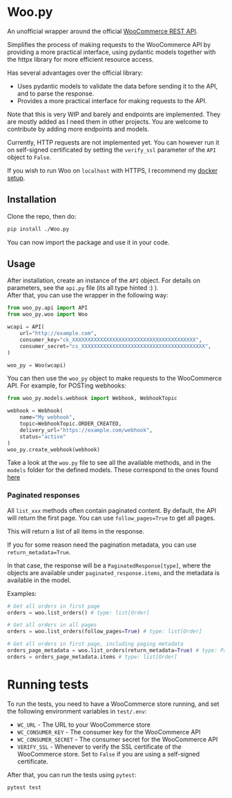 # Woo.py
An unofficial wrapper around the official [WooCommerce REST API](https://woocommerce.github.io/woocommerce-rest-api-docs/).

Simplifies the process of making requests to the WooCommerce API by providing a more practical interface,
using pydantic models together with the httpx library for more efficient resource access.

Has several advantages over the official library:
- Uses pydantic models to validate the data before sending it to the API, and to parse the response.
- Provides a more practical interface for making requests to the API.

Note that this is very WIP and barely and endpoints are implemented.
They are mostly added as I need them in other projects.
You are welcome to contribute by adding more endpoints and models.

Currently, HTTP requests are not implemented yet. 
You can however run it on self-signed certificated by setting the `verify_ssl` parameter of the `API` object to `False`.

If you wish to run Woo on `localhost` with HTTPS, I recommend my [docker setup](https://github.com/gronnmann/wordpress_localhost_https). 

## Installation
Clone the repo, then do:
```bash
pip install ./Woo.py
```
You can now import the package and use it in your code.

## Usage
After installation, create an instance of the `API` object. For details on parameters,
see the `api.py` file (its all type hinted :) ).  
After that, you can use the wrapper in the following way:
```python
from woo_py.api import API
from woo_py.woo import Woo

wcapi = API(
    url="http://example.com",
    consumer_key="ck_XXXXXXXXXXXXXXXXXXXXXXXXXXXXXXXXXXXXXXXX",
    consumer_secret="cs_XXXXXXXXXXXXXXXXXXXXXXXXXXXXXXXXXXXXXXXX",
)

woo_py = Woo(wcapi)
```
You can then use the `woo_py` object to make requests to the WooCommerce API.
For example, for POSTing webhooks:
```python
from woo_py.models.webhook import Webhook, WebhookTopic

webhook = Webhook(
    name="My webhook",
    topic=WebhookTopic.ORDER_CREATED,
    delivery_url="https://example.com/webhook",
    status="active"
)
woo_py.create_webhook(webhook)
```
Take a look at the `woo.py` file to see all the available methods, and in the `models` folder for 
the defined models. 
These correspond to the ones found [here](https://woocommerce.github.io/woocommerce-rest-api-docs/)

### Paginated responses
All `list_xxx` methods often contain paginated content. By default, the API will return the first page.
You can use `follow_pages=True` to get all pages.

This will return a list of all items in the response.

If you for some reason need the pagination metadata, you can use `return_metadata=True`.

In that case, the response will be a `PaginatedResponse[type]`, where the objects are available under
`paginated_response.items`, and the metadata is available in the model.

Examples:
```python
# Get all orders in first page
orders = woo.list_orders() # type: list[Order]

# Get all orders in all pages
orders = woo.list_orders(follow_pages=True) # type: list[Order] 

# Get all orders in first page, including paging metadata
orders_page_metadata = woo.list_orders(return_metadata=True) # type: PaginatedResponse[Order]
orders = orders_page_metadata.items # type: list[Order]

```


# Running tests
To run the tests, you need to have a WooCommerce store running, and set the following environment variables
in `test/.env`:
- `WC_URL` - The URL to your WooCommerce store
- `WC_CONSUMER_KEY` - The consumer key for the WooCommerce API
- `WC_CONSUMER_SECRET` - The consumer secret for the WooCommerce API
- `VERIFY_SSL` - Whenever to verify the SSL certificate of the WooCommerce store. Set to `False` if you are using a self-signed certificate.

After that, you can run the tests using `pytest`:
```bash
pytest test
```